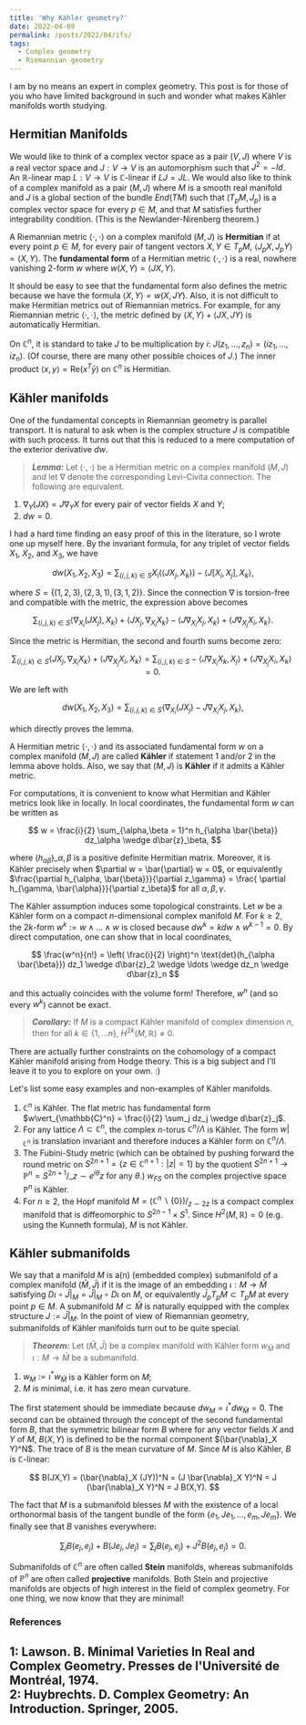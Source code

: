 ```yaml
---
title: 'Why Kähler geometry?'
date: 2022-04-09
permalink: /posts/2022/04/ifs/
tags:
  - Complex geometry
  - Riemannian geometry
---
```


I am by no means an expert in complex geometry. This post is for those of you who have limited background in such and wonder what makes Kähler manifolds worth studying.

## Hermitian Manifolds

We would like to think of a complex vector space as a pair $(V,J)$ where $V$ is a real vector space and $J :V \to V$ is an automorphism such that $J^2 = - Id$. An $\mathbb{R}$-linear map $L: V \to V$ is $\mathbb{C}$-linear if $LJ=JL$. We would also like to think of a complex manifold as a pair $(M,J)$ where $M$ is a smooth real manifold and $J$ is a global section of the bundle $End(TM)$ such that $(T_pM, J_p)$ is a complex vector space for every $p \in M$, and that $M$ satisfies further integrability condition. (This is the Newlander-Nirenberg theorem.)

A Riemannian metric $\langle \cdot, \cdot \rangle$ on a complex manifold $(M,J)$ is **Hermitian** if at every point $p \in M$, for every pair of tangent vectors $X, Y \in T_pM$, $\langle J_p X, J_p Y \rangle = \langle X, Y \rangle$. The **fundamental form** of a Hermitian metric $\langle \cdot,\cdot \rangle$ is a real, nowhere vanishing $2$-form $w$ where $w(X,Y) = \langle JX, Y \rangle$.

It should be easy to see that the fundamental form also defines the metric because we have the formula $\langle X, Y \rangle = w(X, JY)$. Also, it is not difficult to make Hermitian metrics out of Riemannian metrics. For example, for any Riemannian metric $\langle \cdot, \cdot \rangle$, the metric defined by $\langle X,Y\rangle + \langle JX ,JY \rangle$ is automatically Hermitian.

On $\mathbb{C}^n$, it is standard to take $J$ to be multiplication by $i$: $J(z_1, \ldots, z_n) = (iz_1, \ldots, iz_n)$. (Of course, there are many other possible choices of $J$.) The inner product $\langle x, y \rangle = \text{Re}(x^T \bar{y})$ on $\mathbb{C}^n$ is Hermitian.

## Kähler manifolds

One of the fundamental concepts in Riemannian geometry is parallel transport. It is natural to ask when is the complex structure $J$ is compatible with such process. It turns out that this is reduced to a mere computation of the exterior derivative $dw$.

> **_Lemma:_** Let $\langle \cdot,\cdot \rangle$ be a Hermitian metric on a complex manifold $(M,J)$ and let $\nabla$ denote the corresponding Levi-Civita connection. The following are equivalent.
1. $\nabla_Y (JX) = J \nabla_Y X$ for every pair of vector fields $X$ and $Y$;
2. $dw = 0$.

I had a hard time finding an easy proof of this in the literature, so I wrote one up myself here. By the invariant formula, for any triplet of vector fields $X_1$, $X_2,$ and $X_3$, we have

$$
dw(X_1, X_2, X_3) = \sum_{(i,j,k) \in S} X_i \left( \langle J X_j,X_k\rangle \right) - \langle J [X_i,X_j], X_k \rangle,
$$

where $S = \{(1,2,3),(2,3,1),(3,1,2)\}$. Since the connection $\nabla$ is torsion-free and compatible with the metric, the expression above becomes

$$
\sum_{(i,j,k) \in S} \langle \nabla_{X_i} (J X_j), X_k \rangle + \langle J X_j, \nabla_{X_i} X_k \rangle - \langle J \nabla_{X_i} X_j, X_k \rangle + \langle J \nabla_{X_j} X_i, X_k \rangle.
$$

Since the metric is Hermitian, the second and fourth sums become zero:

$$
\sum_{(i,j,k) \in S} \langle J X_j, \nabla_{X_i} X_k \rangle + \langle J \nabla_{X_j} X_i, X_k \rangle = \sum_{(i,j,k) \in S} - \langle J \nabla_{X_i} X_k, X_j \rangle + \langle J \nabla_{X_j} X_i, X_k \rangle = 0.
$$

We are left with

$$
dw(X_1, X_2, X_3) = \sum_{(i,j,k) \in S} \langle \nabla_{X_i} (J X_j) - J \nabla_{X_i} X_j, X_k \rangle,
$$

which directly proves the lemma.

A Hermitian metric $\langle \cdot, \cdot \rangle$ and its associated fundamental form $w$ on a complex manifold $(M,J)$ are called **Kähler** if statement 1 and/or 2 in the lemma above holds. Also, we say that $(M,J)$ is **Kähler** if it admits a Kähler metric.

For computations, it is convenient to know what Hermitian and Kähler metrics look like in locally. In local coordinates, the fundamental form $w$ can be written as

$$
w = \frac{i}{2} \sum_{\alpha,\beta = 1}^n h_{\alpha \bar{\beta}} dz_\alpha \wedge d\bar{z}_\beta,
$$

where $(h_{\alpha \bar{\beta}})\_{\alpha, \beta}$ is a positive definite Hermitian matrix. Moreover, it is Kähler precisely when $\partial w = \bar{\partial} w = 0$, or equivalently $\frac{\partial h_{\alpha, \bar{\beta}}}{\partial z_\gamma} = \frac{ \partial h_{\gamma, \bar{\alpha}}}{\partial z_\beta}$ for all $\alpha, \beta,\gamma$.

The Kähler assumption induces some topological constraints. Let $w$ be a Kähler form on a compact $n$-dimensional complex manifold $M$. For $k\geq 2$, the $2k$-form $w^k := w \wedge \ldots \wedge w$ is closed because $dw^k = k dw \wedge w^{k-1} = 0$. By direct computation, one can show that in local coordinates,

$$
\frac{w^n}{n!} = \left( \frac{i}{2} \right)^n \text{det}(h_{\alpha \bar{\beta}}) dz_1 \wedge d\bar{z}_2 \wedge \ldots \wedge dz_n \wedge d\bar{z}_n
$$

and this actually coincides with the volume form! Therefore, $w^n$ (and so every $w^k$) cannot be exact.

> **_Corollary:_** If $M$ is a compact Kähler manifold of complex dimension $n$, then for all $k \in \{1,\ldots n\}$, $H^{2k}(M,\mathbb{R}) \neq 0$.

There are actually further constraints on the cohomology of a compact Kähler manifold arising from Hodge theory. This is a big subject and I'll leave it to you to explore on your own. :)

Let's list some easy examples and non-examples of Kähler manifolds.
1. $\mathbb{C}^n$ is Kähler. The flat metric has fundamental form $w\vert_{\mathbb{C}^n} = \frac{i}{2} \sum_j dz_j \wedge d\bar{z}_j$.
2. For any lattice $\Lambda \subset \mathbb{C}^n$, the complex $n$-torus $\mathbb{C}^n/ \Lambda$ is Kähler. The form $w\vert_{\mathbb{C}^n}$ is translation invariant and therefore induces a Kähler form on $\mathbb{C}^n/ \Lambda$.
3. The Fubini-Study metric (which can be obtained by pushing forward the round metric on $S^{2n+1} = \{ z \in \mathbb{C}^{n+1} : \vert z\vert = 1\}$ by the quotient $S^{2n+1} \to \mathbb{P}^n = S^{2n+1}/\_{z \sim e^{i\theta} z \text{ for any }\theta}$.) $w_{FS}$ on the complex projective space $\mathbb{P}^n$ is Kähler.
3. For $n\geq 2$, the Hopf manifold $M = (\mathbb{C}^n \backslash \{0\})/_{z \sim 2z}$ is a compact complex manifold that is diffeomorphic to $S^{2n-1} \times S^1$. Since $H^2(M,\mathbb{R}) = 0$ (e.g. using the Kunneth formula), $M$ is not Kähler.

## Kähler submanifolds

We say that a manifold $M$ is a(n) (embedded complex) submanifold of a complex manifold $(\bar{M}, \bar{J})$ if it is the image of an embedding $\iota: M \to \bar{M}$ satisfying $D\iota \circ \bar{J}\vert_M = \bar{J}\vert_M \circ D\iota$ on $M$, or equivalently $\bar{J}_p T_pM \subset T_pM$ at every point $p \in M$. A submanifold $M \subset \bar{M}$ is naturally equipped with the complex structure $J:= \bar{J}\vert_M$. In the point of view of Riemannian geometry, submanifolds of Kähler manifolds turn out to be quite special.

> **_Theorem:_** Let $(\bar{M}, \bar{J})$ be a complex manifold with Kähler form $w_{\bar{M}}$ and $\iota: M \to \bar{M}$ be a submanifold.
1. $w_M := \iota^*w_{\bar{M}}$ is a Kähler form on $M$;
2. $M$ is minimal, i.e. it has zero mean curvature.

The first statement should be immediate because $dw_M = \iota^* dw_{\bar{M}} = 0$. The second can be obtained through the concept of the second fundamental form $B$, that the symmetric bilinear form $B$ where for any vector fields $X$ and $Y$ of $M$, $B(X,Y)$ is defined to be the normal component $(\bar{\nabla}_X Y)^N$. The trace of $B$ is the mean curvature of $M$. Since $M$ is also Kähler, $B$ is $\mathbb{C}$-linear:

$$
B(JX,Y) = (\bar{\nabla}_X (JY))^N = (J \bar{\nabla}_X Y)^N = J (\bar{\nabla}_X Y)^N = J B(X,Y).
$$

The fact that $M$ is a submanifold blesses $M$ with the existence of a local orthonormal basis of the tangent bundle of the form $\{e_1, J e_1, \ldots, e_m, Je_m\}$. We finally see that $B$ vanishes everywhere:

$$
\sum_j B(e_j, e_j) + B(J e_j, J e_j) = \sum_j B(e_j, e_j) + J^2 B(e_j, e_j) = 0.
$$

Submanifolds of $\mathbb{C}^n$ are often called **Stein** manifolds, whereas submanifolds of $\mathbb{P}^n$ are often called **projective** manifolds. Both Stein and projective manifolds are objects of high interest in the field of complex geometry. For one thing, we now know that they are minimal!

### References
<a name="fn1">1</a>: Lawson. B. Minimal Varieties In Real and Complex Geometry. Presses de l'Université de Montréal, 1974.    
<a name="fn2">2</a>: Huybrechts. D. Complex Geometry: An Introduction. Springer, 2005.   
------
